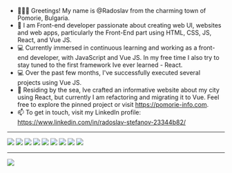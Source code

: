 - 🙂👋🏻 Greetings! My name is @Radoslav from the charming town of Pomorie, Bulgaria.
- 💞️ I am Front-end developer passionate about creating web UI, websites and web apps, particularly the Front-End part using HTML, CSS, JS, React, and Vue JS.
- 💻 Currently immersed in continuous learning and working as a front-end developer, with JavaScript and Vue JS. In my free time I also try to stay tuned to the first framework Ive ever learned - React.
- 💻 Over the past few months, I've successfully executed several projects using Vue JS.
- 🌊 Residing by the sea, Ive crafted an informative website about my city using React, but currently I am refactoring and migrating it to Vue. Feel free to explore the pinned project or visit https://pomorie-info.com.
- 📫 To get in touch, visit my LinkedIn profile: https://www.linkedin.com/in/radoslav-stefanov-23344b82/

<hr>
<div>
 <img src='https://sitefocus.eu/radoslav/js.png'>
 <img src='https://sitefocus.eu/radoslav/vue.jpg'>
 <img src='https://sitefocus.eu/radoslav/pinia.png'>
 <img src='https://sitefocus.eu/radoslav/react.png'>
 <img src='https://sitefocus.eu/radoslav/html.png'>
 <img src='https://sitefocus.eu/radoslav/css.png'>
 <img src='https://sitefocus.eu/radoslav/sass.jpg'>
 <img src='https://sitefocus.eu/radoslav/less.png'>
 <img src='https://sitefocus.eu/radoslav/mui.png'>
</div>
<hr>

![](https://komarev.com/ghpvc/?username=RadoStef)
